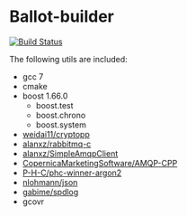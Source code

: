 # Ballot-builder

[![Build Status](https://travis-ci.org/b1f6c1c4/ballot.svg?branch=builder)](https://travis-ci.org/b1f6c1c4/ballot)

The following utils are included:

- gcc 7
- cmake
- boost 1.66.0
    - boost.test
    - boost.chrono
    - boost.system
- [weidai11/cryptopp](https://github.com/weidai11/cryptopp)
- [alanxz/rabbitmq-c](https://github.com/alanxz/rabbitmq-c)
- [alanxz/SimpleAmqpClient](https://github.com/alanxz/SimpleAmqpClient)
- [CopernicaMarketingSoftware/AMQP-CPP](https://github.com/CopernicaMarketingSoftware/AMQP-CPP)
- [P-H-C/phc-winner-argon2](https://github.com/P-H-C/phc-winner-argon2)
- [nlohmann/json](https://raw.githubusercontent.com/nlohmann/json/develop/src/json.hpp)
- [gabime/spdlog](https://github.com/gabime/spdlog)
- gcovr
